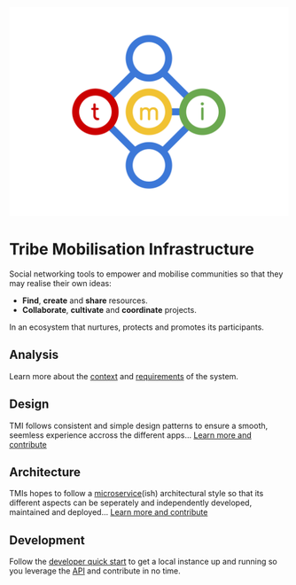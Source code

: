 ![TMI Logo](./docs/svg/tmi.svg)

# Tribe Mobilisation Infrastructure

Social networking tools to empower and mobilise communities
so that they may realise their own ideas:

* **Find**, **create** and **share** resources.
* **Collaborate**, **cultivate** and **coordinate** projects.

In an ecosystem that nurtures, protects and promotes its participants.

## Analysis

Learn more about the [context](./docs/context.md) and
[requirements](./docs/requirements.md) of the system.


## Design

TMI follows consistent and simple design patterns to ensure a smooth,
seemless experience accross the different apps...
[Learn more and contribute](./docs/design.md)


## Architecture

TMIs hopes to follow a [microservice](http://microservices.io)(ish)
architectural style so that its different aspects can be seperately and
independently developed, maintained and deployed...
[Learn more and contribute](./docs/architecture.md)


## Development

Follow the [developer quick start](./docs/developer-quickstart.md) to get a
local instance up and running so you leverage the [API]() and contribute in no
time.
